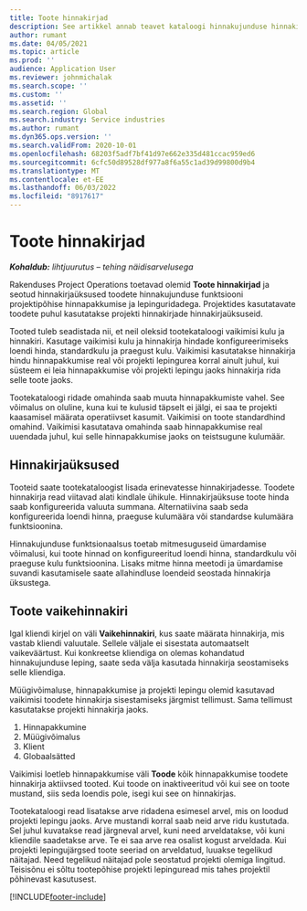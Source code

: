 ```yaml
---
title: Toote hinnakirjad
description: See artikkel annab teavet kataloogi hinnakujunduse hinnakirjade kohta, mida kasutatakse projekti hinnapakkumiste ja lepingute jaoks.
author: rumant
ms.date: 04/05/2021
ms.topic: article
ms.prod: ''
audience: Application User
ms.reviewer: johnmichalak
ms.search.scope: ''
ms.custom: ''
ms.assetid: ''
ms.search.region: Global
ms.search.industry: Service industries
ms.author: rumant
ms.dyn365.ops.version: ''
ms.search.validFrom: 2020-10-01
ms.openlocfilehash: 68203f5adf7bf41d97e662e335d481ccac959ed6
ms.sourcegitcommit: 6cfc50d89528df977a8f6a55c1ad39d99800d9b4
ms.translationtype: MT
ms.contentlocale: et-EE
ms.lasthandoff: 06/03/2022
ms.locfileid: "8917617"
---
```

# <a name="product-price-lists"></a>Toote hinnakirjad

_**Kohaldub:** lihtjuurutus – tehing näidisarvelusega_

 Rakenduses Project Operations toetavad olemid **Toote hinnakirjad** ja seotud hinnakirjaüksused toodete hinnakujunduse funktsiooni projektipõhise hinnapakkumise ja lepinguridadega. Projektides kasutatavate toodete puhul kasutatakse projekti hinnakirjade hinnakirjaüksuseid. 

Tooted tuleb seadistada nii, et neil oleksid tootekataloogi vaikimisi kulu ja hinnakiri. Kasutage vaikimisi kulu ja hinnakirja hindade konfigureerimiseks loendi hinda, standardkulu ja praegust kulu. Vaikimisi kasutatakse hinnakirja hindu hinnapakkumise real või projekti lepingurea korral ainult juhul, kui süsteem ei leia hinnapakkumise või projekti lepingu jaoks hinnakirja rida selle toote jaoks.

Tootekataloogi ridade omahinda saab muuta hinnapakkumiste vahel. See võimalus on oluline, kuna kui te kulusid täpselt ei jälgi, ei saa te projekti kaasamisel määrata operatiivset kasumit. Vaikimisi on toote standardhind omahind. Vaikimisi kasutatava omahinda saab hinnapakkumise real uuendada juhul, kui selle hinnapakkumise jaoks on teistsugune kulumäär.

## <a name="price-list-items"></a>Hinnakirjaüksused

Tooteid saate tootekataloogist lisada erinevatesse hinnakirjadesse. Toodete hinnakirja read viitavad alati kindlale ühikule. Hinnakirjaüksuse toote hinda saab konfigureerida valuuta summana. Alternatiivina saab seda konfigureerida loendi hinna, praeguse kulumäära või standardse kulumäära funktsioonina.

Hinnakujunduse funktsionaalsus toetab mitmesuguseid ümardamise võimalusi, kui toote hinnad on konfigureeritud loendi hinna, standardkulu või praeguse kulu funktsioonina. Lisaks mitme hinna meetodi ja ümardamise suvandi kasutamisele saate allahindluse loendeid seostada hinnakirja üksustega. 

 
## <a name="default-product-price-list"></a>Toote vaikehinnakiri
Igal kliendi kirjel on väli **Vaikehinnakiri**, kus saate määrata hinnakirja, mis vastab kliendi valuutale. Sellele väljale ei sisestata automaatselt vaikeväärtust. Kui konkreetse kliendiga on olemas kohandatud hinnakujunduse leping, saate seda välja kasutada hinnakirja seostamiseks selle kliendiga.

Müügivõimaluse, hinnapakkumise ja projekti lepingu olemid kasutavad vaikimisi toodete hinnakirja sisestamiseks järgmist tellimust. Sama tellimust kasutatakse projekti hinnakirja jaoks.

1.  Hinnapakkumine
2.  Müügivõimalus
3.  Klient
4.  Globaalsätted 

Vaikimisi loetleb hinnapakkumise väli **Toode** kõik hinnapakkumise toodete hinnakirja aktiivsed tooted. Kui toode on inaktiveeritud või kui see on toote mustand, siis seda loendis pole, isegi kui see on hinnakirjas. 

Tootekataloogi read lisatakse arve ridadena esimesel arvel, mis on loodud projekti lepingu jaoks. Arve mustandi korral saab neid arve ridu kustutada. Sel juhul kuvatakse read järgneval arvel, kuni need arveldatakse, või kuni kliendile saadetakse arve. Te ei saa arve rea osalist kogust arveldada. Kui projekti lepingujärgsed toote seeriad on arveldatud, luuakse tegelikud näitajad. Need tegelikud näitajad pole seostatud projekti olemiga lingitud. Teisisõnu ei sõltu tootepõhise projekti lepinguread mis tahes projektil põhinevast kasutusest. 


[!INCLUDE[footer-include](../includes/footer-banner.md)]

